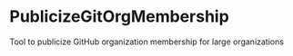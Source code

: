 # PublicizeGitOrgMembership
Tool to publicize GitHub organization membership for large organizations

